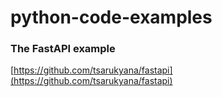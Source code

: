 # python-code-examples

### The FastAPI example 

[https://github.com/tsarukyana/fastapi](https://github.com/tsarukyana/fastapi)

